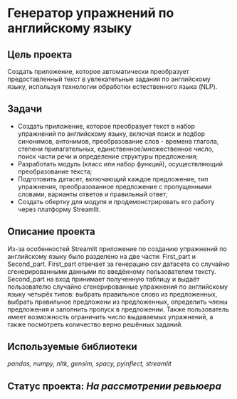 # Генератор упражнений по английскому языку

## Цель проекта
Создать приложение, которое автоматически преобразует предоставленный текст в увлекательные задания по английскому языку, используя технологии обработки естественного языка (NLP).

## Задачи
- Создать приложение, которое преобразует текст в набор упражнений по английскому языку, включая поиск и подбор синонимов, антонимов, преобразование слов - времена глагола, степени прилагательных, единственное/множественное число, поиск части речи и определение структуры предложения;
- Разработать модуль (класс или набор функций), осуществляющий преобразование текста;
- Подготовить датасет, включающий каждое предложение, тип упражнения, преобразованное предложение с пропущенными словами, варианты ответов и правильный ответ;
- Создать обертку для модуля и продемонстрировать его работу через платформу Streamlit.

## Описание проекта
Из-за особенностей Streamlit приложение по созданию упражнений по английскому языку было разделено на две части: First_part и Second_part. First_part отвечает за генерацию csv датасета со случайно сгенерированными данными по введённому пользователем тексту. Second_part на вход принимает полученную таблицу и выдаёт пользователю случайно сгенерированные упражнения по английскому языку четырёх типов: выбрать правильное слово из предложенных, выбрать правильное предложени из предложенных, определить члены предложения и заполнить пропуск в предложении. Также пользователь имеет возможность ограничить число выдаваемых упражнений, а также посмотреть количество верно решённых заданий.

## Используемые библиотеки
*pandas, numpy, nltk, gensim, spacy, pyinflect, streamlit*

## Статус проекта: *На рассмотрении ревьюера*
